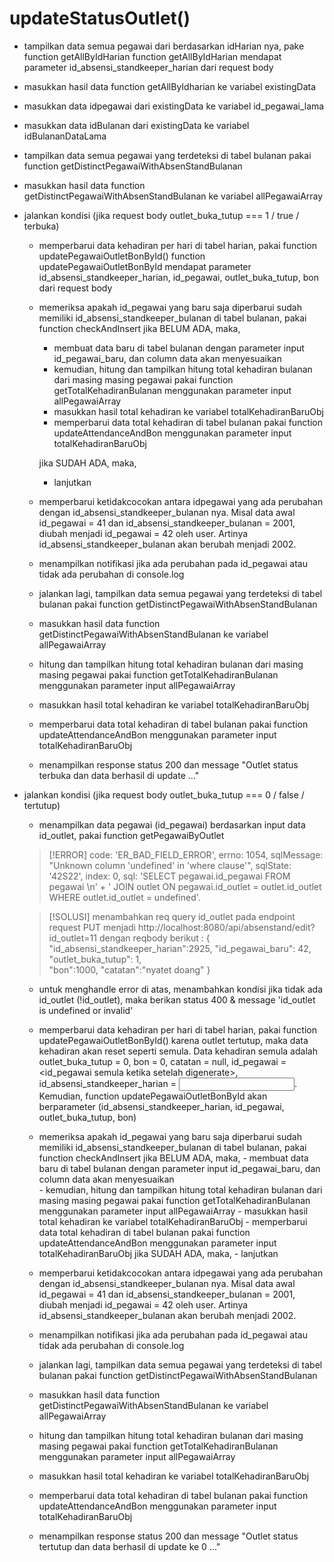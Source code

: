 # updateStatusOutlet()
- tampilkan data semua pegawai dari berdasarkan idHarian nya, pake function getAllByIdHarian
	function getAllByIdHarian mendapat parameter id_absensi_standkeeper_harian dari request body 

- masukkan hasil data function getAllByIdharian ke variabel existingData 
- masukkan data idpegawai dari existingData ke variabel id_pegawai_lama 
- masukkan data idBulanan dari existingData ke variabel idBulananDataLama 

- tampilkan data semua pegawai yang terdeteksi di tabel bulanan pakai function getDistinctPegawaiWithAbsenStandBulanan
- masukkan hasil data function getDistinctPegawaiWithAbsenStandBulanan ke variabel allPegawaiArray 

- jalankan kondisi (jika request body outlet_buka_tutup === 1 / true / terbuka)
	- memperbarui data kehadiran per hari di tabel harian, pakai function updatePegawaiOutletBonById()
		function updatePegawaiOutletBonById mendapat parameter id_absensi_standkeeper_harian, id_pegawai, outlet_buka_tutup, bon dari request body 
	- memeriksa apakah id_pegawai yang baru saja diperbarui sudah memiliki id_absensi_standkeeper_bulanan di tabel bulanan, pakai function checkAndInsert
   		jika BELUM ADA, maka, 
		- membuat data baru di tabel bulanan dengan parameter input id_pegawai_baru, dan column data akan menyesuaikan	
		- kemudian, hitung dan tampilkan hitung total kehadiran bulanan dari masing masing pegawai pakai function getTotalKehadiranBulanan menggunakan parameter input 	allPegawaiArray
		- masukkan hasil total kehadiran ke variabel totalKehadiranBaruObj 
		- memperbarui data total kehadiran di tabel bulanan pakai function updateAttendanceAndBon menggunakan parameter input totalKehadiranBaruObj
		
  		jika SUDAH ADA, maka, 
		- lanjutkan 
	- memperbarui ketidakcocokan antara idpegawai yang ada perubahan dengan id_absensi_standkeeper_bulanan nya. Misal data awal id_pegawai = 41 dan id_absensi_standkeeper_bulanan = 2001, diubah menjadi id_pegawai = 42 oleh user. Artinya id_absensi_standkeeper_bulanan akan berubah menjadi 2002. 
	- menampilkan notifikasi jika ada perubahan pada id_pegawai atau tidak ada perubahan di console.log
	- jalankan lagi, tampilkan data semua pegawai yang terdeteksi di tabel bulanan pakai function getDistinctPegawaiWithAbsenStandBulanan
	- masukkan hasil data function getDistinctPegawaiWithAbsenStandBulanan ke variabel allPegawaiArray 
	- hitung dan tampilkan hitung total kehadiran bulanan dari masing masing pegawai pakai function getTotalKehadiranBulanan menggunakan parameter input allPegawaiArray
	- masukkan hasil total kehadiran ke variabel totalKehadiranBaruObj 
	- memperbarui data total kehadiran di tabel bulanan pakai function updateAttendanceAndBon menggunakan parameter input totalKehadiranBaruObj
	- menampilkan response status 200 dan message "Outlet status terbuka dan data berhasil di update ..."

- jalankan kondisi (jika request body outlet_buka_tutup === 0 / false / tertutup)
	- menampilkan data pegawai (id_pegawai) berdasarkan input data id_outlet, pakai function getPegawaiByOutlet
	> [!ERROR]
	> code: 'ER_BAD_FIELD_ERROR',
	errno: 1054,
  	sqlMessage: "Unknown column 'undefined' in 'where clause'",
  	sqlState: '42S22',
  	index: 0,
  	sql: 'SELECT pegawai.id_pegawai FROM pegawai \n' +
    '    JOIN outlet ON pegawai.id_outlet = outlet.id_outlet WHERE outlet.id_outlet = undefined'.

	> [!SOLUSI]
	> menambahkan req query id_outlet pada endpoint request PUT menjadi http://localhost:8080/api/absenstand/edit?id_outlet=11 dengan reqbody berikut : 
	{
  	"id_absensi_standkeeper_harian":2925,
  	"id_pegawai_baru": 42, 
  	"outlet_buka_tutup": 1,  
  	"bon":1000, 
  	"catatan":"nyatet doang"
	}

  	- untuk menghandle error di atas, menambahkan kondisi jika tidak ada id_outlet (!id_outlet), maka berikan status 400 & message 'id_outlet is undefined or invalid'
  
	- memperbarui data kehadiran per hari di tabel harian, pakai function updatePegawaiOutletBonById()
		karena outlet tertutup, maka data kehadiran akan reset seperti semula. Data kehadiran semula adalah outlet_buka_tutup = 0, bon = 0, catatan = null, id_pegawai = <id_pegawai semula ketika setelah digenerate>, id_absensi_standkeeper_harian = <input request body>. Kemudian, function updatePegawaiOutletBonById akan berparameter 					(id_absensi_standkeeper_harian, id_pegawai, outlet_buka_tutup, bon)

	- memeriksa apakah id_pegawai yang baru saja diperbarui sudah memiliki id_absensi_standkeeper_bulanan di tabel bulanan, pakai function checkAndInsert
		jika BELUM ADA, maka, 
			- membuat data baru di tabel bulanan dengan parameter input id_pegawai_baru, dan column data akan menyesuaikan	
			- kemudian, hitung dan tampilkan hitung total kehadiran bulanan dari masing masing pegawai pakai function getTotalKehadiranBulanan menggunakan parameter input 						allPegawaiArray
			- masukkan hasil total kehadiran ke variabel totalKehadiranBaruObj 
			- memperbarui data total kehadiran di tabel bulanan pakai function updateAttendanceAndBon menggunakan parameter input totalKehadiranBaruObj
		jika SUDAH ADA, maka, 
			- lanjutkan 
	- memperbarui ketidakcocokan antara idpegawai yang ada perubahan dengan id_absensi_standkeeper_bulanan nya. Misal data awal id_pegawai = 41 dan id_absensi_standkeeper_bulanan = 2001, 		diubah menjadi id_pegawai = 42 oleh user. Artinya id_absensi_standkeeper_bulanan akan berubah menjadi 2002. 
	- menampilkan notifikasi jika ada perubahan pada id_pegawai atau tidak ada perubahan di console.log
	- jalankan lagi, tampilkan data semua pegawai yang terdeteksi di tabel bulanan pakai function getDistinctPegawaiWithAbsenStandBulanan
	- masukkan hasil data function getDistinctPegawaiWithAbsenStandBulanan ke variabel allPegawaiArray 
	- hitung dan tampilkan hitung total kehadiran bulanan dari masing masing pegawai pakai function getTotalKehadiranBulanan menggunakan parameter input allPegawaiArray
	- masukkan hasil total kehadiran ke variabel totalKehadiranBaruObj 
	- memperbarui data total kehadiran di tabel bulanan pakai function updateAttendanceAndBon menggunakan parameter input totalKehadiranBaruObj
	- menampilkan response status 200 dan message "Outlet status tertutup dan data berhasil di update ke 0 ..."


